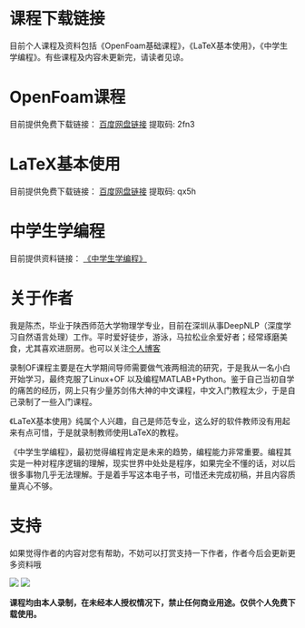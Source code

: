 # 课程下载链接

目前个人课程及资料包括《OpenFoam基础课程》，《LaTeX基本使用》，《中学生学编程》。有些课程及内容未更新完，请读者见谅。

# OpenFoam课程

目前提供免费下载链接： [百度网盘链接](https://pan.baidu.com/s/1ZdFREVN3VeO_Nf9Yiuf5Jw) 提取码: 2fn3

# LaTeX基本使用

目前提供免费下载链接： [百度网盘链接](https://pan.baidu.com/s/1Jhvh6A2jXWWxk5Bl6Nr51g) 提取码: qx5h

# 中学生学编程

目前提供资料链接： [《中学生学编程》](https://blackedu.readthedocs.io/zh_CN/latest/)

# 关于作者

我是陈杰，毕业于陕西师范大学物理学专业，目前在深圳从事DeepNLP（深度学习自然语言处理）工作。平时爱好徒步，游泳，马拉松业余爱好者；经常琢磨美食，尤其喜欢进厨房。也可以关注[个人博客](http://www.blackedu.vip/)

录制OF课程主要是在大学期间导师需要做气液两相流的研究，于是我从一名小白开始学习，最终克服了Linux+OF 以及编程MATLAB+Python。鉴于自己当初自学的痛苦的经历，网上只有少量苏剑伟大神的中文课程，中文入门教程太少，于是自己录制了一些入门课程。

《LaTeX基本使用》纯属个人兴趣，自己是师范专业，这么好的软件教师没有用起来有点可惜，于是就录制教师使用LaTeX的教程。

《中学生学编程》，最初觉得编程肯定是未来的趋势，编程能力非常重要。编程其实是一种对程序逻辑的理解，现实世界中处处是程序，如果完全不懂的话，对以后很多事物几乎无法理解。于是着手写这本电子书，可惜还未完成初稿，并且内容质量真心不够。

# 支持

如果觉得作者的内容对您有帮助，不妨可以打赏支持一下作者，作者今后会更新更多资料哦

![](https://raw.githubusercontent.com/blackedu/blackedu.github.io/master/images/alipay.png) ![](https://raw.githubusercontent.com/blackedu/blackedu.github.io/master/images/wechatpay.png)

**课程均由本人录制，在未经本人授权情况下，禁止任何商业用途。仅供个人免费下载使用。**

